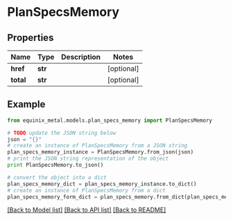 # PlanSpecsMemory


## Properties
Name | Type | Description | Notes
------------ | ------------- | ------------- | -------------
**href** | **str** |  | [optional] 
**total** | **str** |  | [optional] 

## Example

```python
from equinix_metal.models.plan_specs_memory import PlanSpecsMemory

# TODO update the JSON string below
json = "{}"
# create an instance of PlanSpecsMemory from a JSON string
plan_specs_memory_instance = PlanSpecsMemory.from_json(json)
# print the JSON string representation of the object
print PlanSpecsMemory.to_json()

# convert the object into a dict
plan_specs_memory_dict = plan_specs_memory_instance.to_dict()
# create an instance of PlanSpecsMemory from a dict
plan_specs_memory_form_dict = plan_specs_memory.from_dict(plan_specs_memory_dict)
```
[[Back to Model list]](../README.md#documentation-for-models) [[Back to API list]](../README.md#documentation-for-api-endpoints) [[Back to README]](../README.md)


